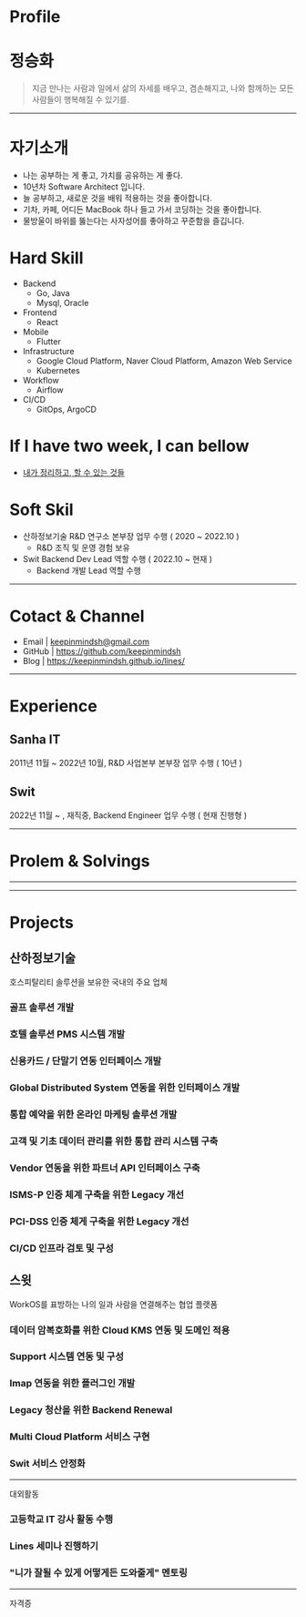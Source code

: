 # Profile

# 정승화 

> 지금 만나는 사람과 일에서 삶의 자세를 배우고, 겸손해지고, 나와 함께하는 모든 사람들이 행복해질 수 있기를. 

***

# 자기소개  

 - 나는 공부하는 게 좋고, 가치를 공유하는 게 좋다. 
 - 10년차 Software Architect 입니다.
 - 늘 공부하고, 새로운 것을 배워 적용하는 것을 좋아합니다.
 - 기차, 카페, 어디든 MacBook 하나 들고 가서 코딩하는 것을 좋아합니다.
 - 물방울이 바위를 뚫는다는 사자성어를 좋아하고 꾸준함을 즐깁니다.

# Hard Skill 

- Backend
  - Go, Java
  - Mysql, Oracle    
- Frontend
  - React 
- Mobile
  - Flutter  
- Infrastructure
  - Google Cloud Platform, Naver Cloud Platform, Amazon Web Service
  - Kubernetes
- Workflow
  - Airflow
- CI/CD
  - GitOps, ArgoCD
 
# If I have two week, I can bellow 

- [내가 정리하고, 할 수 있는 것들]()

# Soft Skil

- 산하정보기술 R&D 연구소 본부장 업무 수행 ( 2020 ~ 2022.10 ) 
  - R&D 조직 및 운영 경험 보유 
- Swit Backend Dev Lead 역할 수행 ( 2022.10 ~ 현재 )
  - Backend 개발 Lead 역할 수행 
  
***

# Cotact & Channel

 - Email | keepinmindsh@gmail.com
 - GitHub | https://github.com/keepinmindsh
 - Blog | https://keepinmindsh.github.io/lines/

***

# Experience 

## Sanha IT 

2011년 11월 ~ 2022년 10월, R&D 사업본부 본부장 업무 수행 ( 10년 ) 

## Swit 

2022년 11월 ~ , 재직중, Backend Engineer 업무 수행 ( 현재 진행형 ) 

***

# Prolem & Solvings 

***



*** 

# Projects 

## 산하정보기술 

호스피탈리티 솔루션을 보유한 국내의 주요 업체 

### 골프 솔루션 개발 

### 호텔 솔루션 PMS 시스템 개발 

### 신용카드 / 단말기 연동 인터페이스 개발 

### Global Distributed System 연동을 위한 인터페이스 개발 

### 통합 예약을 위한 온라인 마케팅 솔루션 개발

### 고객 및 기초 데이터 관리를 위한 통합 관리 시스템 구축 

### Vendor 연동을 위한 파트너 API 인터페이스 구축 

### ISMS-P 인증 체계 구축을 위한 Legacy 개선 

### PCI-DSS 인증 체게 구축을 위한 Legacy 개선 

### CI/CD 인프라 검토 및 구성 

## 스윗

WorkOS를 표방하는 나의 일과 사람을 연결해주는 협업 플랫폼 

### 데이터 암복호화를 위한 Cloud KMS 연동 및 도메인 적용 

### Support 시스템 연동 및 구성 

### Imap 연동을 위한 플러그인 개발 

### Legacy 청산을 위한 Backend Renewal 

### Multi Cloud Platform 서비스 구현 

### Swit 서비스 안정화

*** 

대외활동 

### 고등학교 IT 강사 활동 수행 

### Lines 세미나 진행하기 

### "니가 잘될 수 있게 어떻게든 도와줄게" 멘토링 

*** 

자격증 

